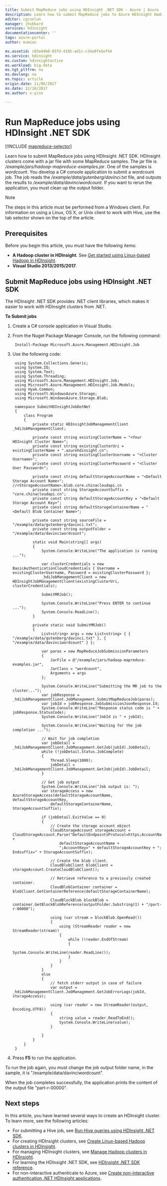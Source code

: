 ```yaml
---
title: Submit MapReduce jobs using HDInsight .NET SDK - Azure | Azure
description: Learn how to submit MapReduce jobs to Azure HDInsight Hadoop using HDInsight .NET SDK.
editor: cgronlun
manager: jhubbard
services: hdinsight
documentationcenter: ''
tags: azure-portal
author: mumian

ms.assetid: c85e44b0-85fd-4185-ad1c-c34a9fe5ef44
ms.service: hdinsight
ms.custom: hdinsightactive
ms.workload: big-data
ms.tgt_pltfrm: na
ms.devlang: na
ms.topic: article
origin.date: 11/06/2017
ms.date: 12/18/2017
ms.author: v-yiso

---
```

# Run MapReduce jobs using HDInsight .NET SDK
[!INCLUDE [mapreduce-selector](../../../includes/hdinsight-selector-use-mapreduce.md)]

Learn how to submit MapReduce jobs using HDInsight .NET SDK. HDInsight clusters come with a jar file with some MapReduce samples. The jar file is */example/jars/hadoop-mapreduce-examples.jar*.  One of the samples is *wordcount*. You develop a C# console application to submit a wordcount job.  The job reads the */example/data/gutenberg/davinci.txt* file, and outputs the results to */example/data/davinciwordcount*.  If you want to rerun the application, you must clean up the output folder.

> [!NOTE]
> The steps in this article must be performed from a Windows client. For information on using a Linux, OS X, or Unix client to work with Hive, use the tab selector shown on the top of the article.
> 
> 

## Prerequisites
Before you begin this article, you must have the following items:

* **A Hadoop cluster in HDInsight**. See [Get started using Linux-based Hadoop in HDInsight](apache-hadoop-linux-tutorial-get-started.md).
* **Visual Studio 2013/2015/2017**.

## Submit MapReduce jobs using HDInsight .NET SDK
The HDInsight .NET SDK provides .NET client libraries, which makes it easier to work with HDInsight clusters from .NET. 

**To Submit jobs**

1. Create a C# console application in Visual Studio.
2. From the Nuget Package Manager Console, run the following command:

        Install-Package Microsoft.Azure.Management.HDInsight.Job
3. Use the following code:

        using System.Collections.Generic;
        using System.IO;
        using System.Text;
        using System.Threading;
        using Microsoft.Azure.Management.HDInsight.Job;
        using Microsoft.Azure.Management.HDInsight.Job.Models;
        using Hyak.Common;
        using Microsoft.WindowsAzure.Storage;
        using Microsoft.WindowsAzure.Storage.Blob;

        namespace SubmitHDInsightJobDotNet
        {
            class Program
            {
                private static HDInsightJobManagementClient _hdiJobManagementClient;

                private const string existingClusterName = "<Your HDInsight Cluster Name>";
                private const string existingClusterUri = existingClusterName + ".azurehdinsight.cn";
                private const string existingClusterUsername = "<Cluster Username>";
                private const string existingClusterPassword = "<Cluster User Password>";

                private const string defaultStorageAccountName = "<Default Storage Account Name>"; //<StorageAccountName>.blob.core.chinacloudapi.cn
                private const string StorageAccountSuffix = "core.chinacloudapi.cn";
                private const string defaultStorageAccountKey = "<Default Storage Account Key>";
                private const string defaultStorageContainerName = "<Default Blob Container Name>";

                private const string sourceFile = "/example/data/gutenberg/davinci.txt";  
                private const string outputFolder = "/example/data/davinciwordcount";

                static void Main(string[] args)
                {
                    System.Console.WriteLine("The application is running ...");

                    var clusterCredentials = new BasicAuthenticationCloudCredentials { Username = existingClusterUsername, Password = existingClusterPassword };
                    _hdiJobManagementClient = new HDInsightJobManagementClient(existingClusterUri, clusterCredentials);

                    SubmitMRJob();

                    System.Console.WriteLine("Press ENTER to continue ...");
                    System.Console.ReadLine();
                }

                private static void SubmitMRJob()
                {
                    List<string> args = new List<string> { { "/example/data/gutenberg/davinci.txt" }, { "/example/data/davinciwordcount" } };

                    var paras = new MapReduceJobSubmissionParameters
                    {
                        JarFile = @"/example/jars/hadoop-mapreduce-examples.jar",
                        JarClass = "wordcount",
                        Arguments = args
                    };

                    System.Console.WriteLine("Submitting the MR job to the cluster...");
                    var jobResponse = _hdiJobManagementClient.JobManagement.SubmitMapReduceJob(paras);
                    var jobId = jobResponse.JobSubmissionJsonResponse.Id;
                    System.Console.WriteLine("Response status code is " + jobResponse.StatusCode);
                    System.Console.WriteLine("JobId is " + jobId);

                    System.Console.WriteLine("Waiting for the job completion ...");

                    // Wait for job completion
                    var jobDetail = _hdiJobManagementClient.JobManagement.GetJob(jobId).JobDetail;
                    while (!jobDetail.Status.JobComplete)
                    {
                        Thread.Sleep(1000);
                        jobDetail = _hdiJobManagementClient.JobManagement.GetJob(jobId).JobDetail;
                    }

                    // Get job output
                    System.Console.WriteLine("Job output is: ");
                    var storageAccess = new AzureStorageAccess(defaultStorageAccountName, defaultStorageAccountKey,
                        defaultStorageContainerName, StorageAccountSuffix);

                    if (jobDetail.ExitValue == 0)
                    {
                        // Create the storage account object
                        CloudStorageAccount storageAccount = CloudStorageAccount.Parse("DefaultEndpointsProtocol=https;AccountName=" + 
                            defaultStorageAccountName + 
                            ";AccountKey=" + defaultStorageAccountKey + "; Endsuffix=" + StorageAccountSuffix);

                        // Create the blob client.
                        CloudBlobClient blobClient = storageAccount.CreateCloudBlobClient();

                        // Retrieve reference to a previously created container.
                        CloudBlobContainer container = blobClient.GetContainerReference(defaultStorageContainerName);

                        CloudBlockBlob blockBlob = container.GetBlockBlobReference(outputFolder.Substring(1) + "/part-r-00000");

                        using (var stream = blockBlob.OpenRead())
                        {
                            using (StreamReader reader = new StreamReader(stream))
                            {
                                while (!reader.EndOfStream)
                                {
                                    System.Console.WriteLine(reader.ReadLine());
                                }
                            }
                        }
                    }
                    else
                    {
                        // fetch stderr output in case of failure
                        var output = _hdiJobManagementClient.JobManagement.GetJobErrorLogs(jobId, storageAccess); 

                        using (var reader = new StreamReader(output, Encoding.UTF8))
                        {
                            string value = reader.ReadToEnd();
                            System.Console.WriteLine(value);
                        }

                    }
                }
            }
        }
4. Press **F5** to run the application.

To run the job again, you must change the job output folder name, in the sample, it is "/example/data/davinciwordcount".

When the job completes successfully, the application prints the content of the output file "part-r-00000".

## Next steps
In this article, you have learned several ways to create an HDInsight cluster. To learn more, see the following articles:

* For submitting a Hive job, see [Run Hive queries using HDInsight .NET SDK](apache-hadoop-use-hive-dotnet-sdk.md).
* For creating HDInsight clusters, see [Create Linux-based Hadoop clusters in HDInsight](../hdinsight-hadoop-provision-linux-clusters.md).
* For managing HDInsight clusters, see [Manage Hadoop clusters in HDInsight](../hdinsight-administer-use-portal-linux.md).
* For learning the HDInsight .NET SDK, see [HDInsight .NET SDK reference](https://msdn.microsoft.com/library/mt271028.aspx).
* For non-interactive authenticate to Azure, see [Create non-interactive authentication .NET HDInsight applications](../hdinsight-create-non-interactive-authentication-dotnet-applications.md).

